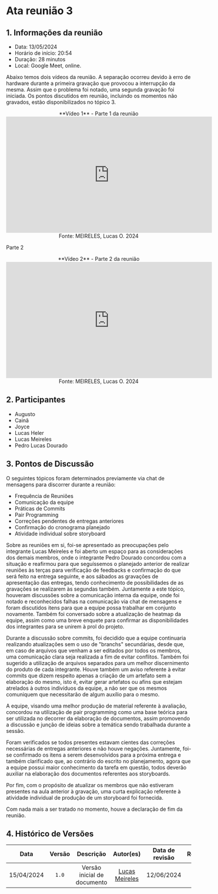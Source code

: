 # Ata reunião 3

## 1. Informações da reunião
 - Data: 13/05/2024
 - Horário de início: 20:54
 - Duração: 28 minutos
 - Local: Google Meet, online. 

 
Abaixo temos dois vídeos da reunião. A separação ocorreu devido à erro de hardware durante a primeira gravação que provocou a interrupção da mesma. Assim que o problema foi notado, uma segunda gravação foi iniciada. Os pontos discutidos em reunião, incluindo os momentos não gravados, estão disponibilizados no tópico 3.
<center>
**Vídeo 1** - Parte 1 da reunião
<iframe width="560" height="315" src="https://www.youtube.com/embed/leiXgZhA01s?si=IJ3d2P_NBtzv-XDs" title="YouTube video player" frameborder="0" allow="accelerometer; autoplay; clipboard-write; encrypted-media; gyroscope; picture-in-picture; web-share" referrerpolicy="strict-origin-when-cross-origin" allowfullscreen></iframe>
Fonte: MEIRELES, Lucas O. 2024
</center>

Parte 2

<center>
**Vídeo 2** - Parte 2 da reunião
<iframe width="560" height="315" src="https://www.youtube.com/embed/QrKNR0fPBXQ?si=dH9Xu-OBM55AIjuO" title="YouTube video player" frameborder="0" allow="accelerometer; autoplay; clipboard-write; encrypted-media; gyroscope; picture-in-picture; web-share" referrerpolicy="strict-origin-when-cross-origin" allowfullscreen></iframe>
Fonte: MEIRELES, Lucas O. 2024
</center>

## 2. Participantes
- Augusto
- Cainã
- Joyce
- Lucas Heler
- Lucas Meireles
- Pedro Lucas Dourado

## 3. Pontos de Discussão

O seguintes tópicos foram determinados previamente via chat de mensagens para discorrer durante a reunião:

+ Frequência de Reuniões
+ Comunicação da equipe
+ Práticas de Commits
+ Pair Programming
+ Correções pendentes de entregas anteriores
+ Confirmação do cronograma planejado
+ Atividade individual sobre storyboard


Sobre as reuniões em si, foi-se apresentado as preocupações pelo integrante Lucas Meireles e foi aberto um espaço para as considerações dos demais membros, onde o integrante Pedro Dourado concordou com a situação e reafirmou para que seguíssemos o planejado anterior de realizar reuniões às terças para verificação de feedbacks e confirmação do que será feito na entrega seguinte, e aos sábados as gravações de apresentação das entregas, tendo conhecimento de possibilidades de as gravações se realizarem às segundas também. 
Juntamente a este tópico, houveram discussões sobre a comunicação interna da equipe, onde foi notado e reconhecidos falhas na comunicação via chat de mensagens e foram discutidos itens para que a equipe possa trabalhar em conjunto novamente. Também foi conversado sobre a atualização de heatmap da equipe, assim como uma breve enquete para confirmar as disponibilidades dos integrantes para se unirem à prol do projeto.

Durante a discussão sobre commits, foi decidido que a equipe continuaria realizando atualizações sem o uso de "branchs" secundárias, desde que, em caso de arquivos que venham a ser editados por todos os membros, uma comunicação clara seja realizada a fim de evitar conflitos. Também foi sugerido a utilização de arquivos separados para um melhor discernimento do produto de cada integrante. Houve também um aviso referente à evitar commits que dizem respeito apenas a criação de um artefato sem a elaboração do mesmo, isto é, evitar gerar artefatos ou afins que estejam atrelados à outros indivíduos da equipe, a não ser que os mesmos comuniquem que necessitarão de algum auxílio para o mesmo.

A equipe, visando uma melhor produção de material referente à avaliação, concordou na utilização de pair programming como uma base teórica para ser utilizada no decorrer da elaboração de documentos, assim promovendo a discussão e junção de ideias sobre a temática sendo trabalhada durante a sessão. 

Foram verificados se todos presentes estavam cientes das correções necessárias de entregas anteriores e não houve negações. Juntamente, foi-se confirmado os itens a serem desenvolvidos para a próxima entrega e também clarificado que, ao contrário do escrito no planejamento, agora que a equipe possui maior conhecimento da tarefa em questão, todos deverão auxiliar na elaboração dos documentos referentes aos storyboards.

Por fim, com o propósito de atualizar os membros que não estiveram presentes na aula anterior à gravação, uma curta explicação referente à atividade individual de produção de um storyboard foi fornecida. 

Com nada mais a ser tratado no momento, houve a declaração de fim da reunião.


## 4. Histórico de Versões
|    Data    | Versão |          Descrição          |                  Autor(es)                   | Data de revisão |                 Revisor(es)                 |
| :--------: | :----: | :-------------------------: | :------------------------------------------: | :-------------: | :-----------------------------------------: |
| 15/04/2024 | `1.0`  | Versão inicial de documento | [Lucas Meireles](https://github.com/Katuner) |   12/06/2024    | [Pedro Lucas](https://github.com/lucasdray) |


